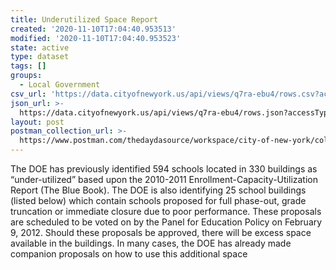 ```yaml
---
title: Underutilized Space Report
created: '2020-11-10T17:04:40.953513'
modified: '2020-11-10T17:04:40.953523'
state: active
type: dataset
tags: []
groups:
  - Local Government
csv_url: 'https://data.cityofnewyork.us/api/views/q7ra-ebu4/rows.csv?accessType=DOWNLOAD'
json_url: >-
  https://data.cityofnewyork.us/api/views/q7ra-ebu4/rows.json?accessType=DOWNLOAD
layout: post
postman_collection_url: >-
  https://www.postman.com/thedaydasource/workspace/city-of-new-york/collection/15909983-f513a865-a2ab-4246-adc9-8c612eb79eb4
---
```

The DOE has previously identified 594 schools located in 330 buildings as “under-utilized” based upon the 2010-2011 Enrollment-Capacity-Utilization Report (The Blue Book). The DOE is also identifying 25 school buildings (listed below) which contain schools proposed for full phase-out, grade truncation or immediate closure due to poor performance. These proposals are scheduled to be voted on by the Panel for Education Policy on February 9, 2012. Should these proposals be approved, there will be excess space available in the buildings. In many cases, the DOE has already made companion proposals on how to use this additional space
